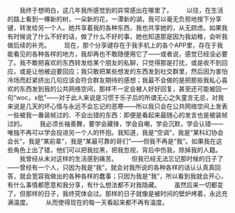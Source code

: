 　　我终于想明白，这几年我所感觉到的异常感出在哪里了。
　　以往，在生活的路上看到一棵新的树，一朵新的花，一潭新的湖，我可以毫无负担地按下分享键，转发给另一个人。她共享着我的各种东西，我也共享她的，从无顾虑。如果我有时候说了什么不好的话，做了什么不好的事，她也知道那是因为我幼稚，会听我做后续的补充。
　　现在，那个分享键存在于我手机上的各个APP里，存在于我能看见的各种各样的地方，我却再也不敢随便用它了——或者说，感觉已经没必要了。我不敢把喜欢的东西转发给某个朋友的私聊，只觉得那是打扰，或是收不到回应，或是让他被迫要回应；我只敢把某些想发的东西发到社交群里，然后因为害怕冷场而赶紧挤出几句应该会符合群友期待的感想；我最不会做的是把那些我私心喜欢的东西发到我的公共网络空间，那样不一定会被人好好回复，甚至还可能被回一句“woc，x批”——对于此人来说是习惯于乐子后的所谓无心之失童言无忌，对我来说是几天的坏心情与永远不会忘记的恶寒——所以我只会在公共网络空间上发表一些被我一番装帧过的、不会出错的东西：即便是看起来最随心的发言也是被装帧过的。
　　我必须长袖善舞，要学会藏锋，学会自嘲，学会沉默，学会认错——唯独不再可以学会投进另一个人的怀抱。我知道，我是“空调”，我是“某科幻协会会长”，我是“某前辈”，我是“某最可靠的哥们”——但我不再是“我”。如果我在这些角色上出了错，他们可以把我拉黑，把我忽视，背后中伤我，除掉我的人籍。
　　我曾经从未对这样的生活感到痛苦。
　　但我已经无法忘记那时候的日子了——曾经有一个人，只因为我是“我”，就会对我所说的各种各样的话认认真真回答，就会宽容我做出的各种各样的蠢事；只因为我是“我”，所以看到我就会开心，有什么事情都愿意和我分享，有什么想法都不对我隐藏。
　　虽然后来一切都变了，但那样的日子，我终究体会过。那样的日子就像是被时间的壁炉烤着，永远充满温度。
　　从而使得现在的每一天看起来都不再有温度。
<!-- ##{"timestamp":1671725587}## -->
